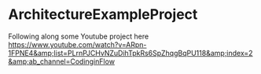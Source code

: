 # ArchitectureExampleProject
Following along some Youtube project here https://www.youtube.com/watch?v=ARpn-1FPNE4&amp;list=PLrnPJCHvNZuDihTpkRs6SpZhqgBqPU118&amp;index=2&amp;ab_channel=CodinginFlow
